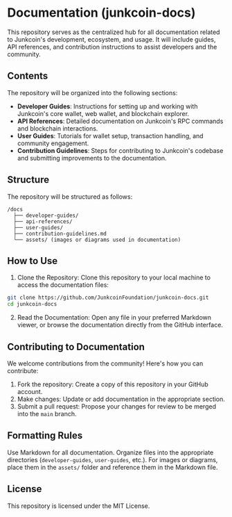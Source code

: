 # Documentation (junkcoin-docs)
This repository serves as the centralized hub for all documentation related to Junkcoin's development, ecosystem, and usage. It will include guides, API references, and contribution instructions to assist developers and the community.

## Contents
The repository will be organized into the following sections:
- **Developer Guides**: Instructions for setting up and working with Junkcoin's core wallet, web wallet, and blockchain explorer.
- **API References**: Detailed documentation on Junkcoin's RPC commands and blockchain interactions.
- **User Guides**: Tutorials for wallet setup, transaction handling, and community engagement.
- **Contribution Guidelines**: Steps for contributing to Junkcoin's codebase and submitting improvements to the documentation.

## Structure
The repository will be structured as follows:
```plaintext
/docs
  ├── developer-guides/
  ├── api-references/
  ├── user-guides/
  ├── contribution-guidelines.md
  └── assets/ (images or diagrams used in documentation)
```

## How to Use
1. Clone the Repository: Clone this repository to your local machine to access the documentation files:

```bash
git clone https://github.com/JunkcoinFoundation/junkcoin-docs.git
cd junkcoin-docs
```
2. Read the Documentation: Open any file in your preferred Markdown viewer, or browse the documentation directly from the GitHub interface.

## Contributing to Documentation
We welcome contributions from the community! Here's how you can contribute:
1. Fork the repository: Create a copy of this repository in your GitHub account.
2. Make changes: Update or add documentation in the appropriate section.
3. Submit a pull request: Propose your changes for review to be merged into the `main` branch.

## Formatting Rules
Use Markdown for all documentation.
Organize files into the appropriate directories (`developer-guides`, `user-guides`, etc.).
For images or diagrams, place them in the `assets/` folder and reference them in the Markdown file.

## License
This repository is licensed under the MIT License.
